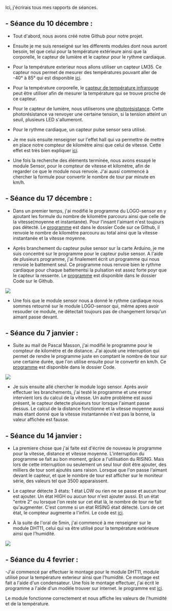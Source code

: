 Ici, j'écrirais tous mes rapports de séances.

<h2>- Séance du 10 décembre :</h2>

- Tout d'abord, nous avons créé notre Github pour notre projet.

- Ensuite je me suis renseigné sur les differents modules dont nous auront besoin, tel que celui pour la température extérieure ainsi que la corporelle, le capteur de lumière et le capteur pour le rythme cardiaque.

- Pour la température exterieur nous allons utiliser un capteur LM35. Ce capteur nous permet de mesurer des températures pouvant aller de -40° à 85° qui est disponible <a href="https://www.conrad.fr/p/texas-instruments-lm-335-z-capteur-de-temperature-40-a-100-c-to-92-sortie-radiale-176656">ici</a>.

- Pour la température corporelle, le <a href="https://www.amazon.fr/MLX90614-Contact-Capteur-Temp%C3%A9rature-Infrarouge/dp/B0752D444T/ref=sr_1_7?ie=UTF8&qid=1544439196&sr=8-7&keywords=capteur%20ir%20arduino%20temperature&fbclid=IwAR0lnj9VVMJnB4Qq8FSv13xZcNp527qpPXtKi6elCzo3Gd2Q6tBUgipcS5Q">capteur de température infrarouge</a> peut être utiliser afin de mesurer la température qui se trouve proche de ce capteur.

- Pour le capteur de lumière, nous utiliserons une <a href="https://www.amazon.fr/Sodial-20x-Photor%C3%A9sistances-50-100-kOhms/dp/B00HUHC9D2/ref=sr_1_4?ie=UTF8&qid=1544439506&sr=8-4&keywords=photor%C3%A9sistance+arduino">photorésistance</a>. Cette photorésistance va renvoyer une certaine tension, si la tension atteint un seuil, plusieurs LED s'allumeront.

- Pour le rythme cardiaque, un capteur pulse sensor sera utilisé.

- Je me suis ensuite renseigner sur l'effet hall qui va permettre de mettre en place notre compteur de kilomètre ainsi que celui de vitesse. Cette effet est très bien expliquer <a href="http://etronics.free.fr/dossiers/analog/analog48/capthall.htm">ici</a>.

- Une fois la recherche des éléments terminée, nous avons essayé le module Sensor, pour le compteur de vitesse et kilomètre, afin de regarder ce que le module nous renvoie.
J'ai aussi commencé à chercher la formule pour convertir le nombre de tour par minute en km/h.

<h2>- Séance du 17 décembre :</h2>

- Dans un premier temps, j'ai modifié le programme du LOGO-sensor en y ajoutant les formule du nombre de kilomètre parcouru ainsi que celle de la vitesse(moyenne et instantanée). Pour l'insant l'aimant n'est toujours pas détecté. Le <a href="https://github.com/PolyTool/PolyTool/blob/master/Codes%20Arduino/LOGO-sensor%20avec%20distance%20et%20vitesse.ino">programme</a> est dans le dossier Code sur ce Github, il renvoie le nombre de kilomètre parcouru au total ainsi que la vitesse instantanée et la vitesse moyenne.

- Après branchement du capteur pulse sensor sur la carte Arduino, je me suis concentré sur le programme pour le capteur pulse sensor. A l'aide de plusieurs programme, j'ai finalement écrit un programme qui nous renvoie le battement seul. Ce programme nous renvoie bien le rythme cardiaque pour chaque battementsi la pulsation est assez forte poyr que le capteur la ressente. Le <a href="https://github.com/PolyTool/PolyTool/blob/master/Codes%20Arduino/Pulse%20sensor.ino">programme</a> est disponible dans le dossier Code sur le Github. 


<img src="https://github.com/PolyTool/PolyTool/blob/master/Ressources/Pulse%20sensor%20-%20Montage.png"/>


- Une fois que le module sensor nous a donné le rythme cardiaque nous sommes retourné sur le module LOGO-sensor qui, même apres avoir resouder ce module, ne détectait toujours pas de changement lorsqu'un aimant passe devant.


<h2>- Séance du 7 janvier :</h2>

- Suite au mail de Pascal Masson, j'ai modifié le programme pour le compteur de kilomètre et de distance. J'ai ajouté une interruption qui permet de rendre le programme juste en comptant le nombre de tour sur une certaine durée, que l'on utilise ensuite pour le convertir en km/h. Ce <a href="https://github.com/PolyTool/PolyTool/blob/master/Codes%20Arduino/LOGO-sensor%20avec%20interrruption.ino">programme</a> est disponible dans le dossier Code.

<img src="https://github.com/PolyTool/PolyTool/blob/master/Ressources/Capteur%20%C3%A0%20effet%20Hall%20-%20Montage.png"/>

- Je suis ensuite allé chercher le module logo sensor. Après avoir effectuer les branchements, j'ai testé le programme et une erreur intervient lors du calcul de la vitesse. Un autre problème est aussi présent, le capteur detecte plusieurs tour lorsque l'aimant passe dessus. Le calcul de la distance fonctionne et la vitesse moyenne aussi mais étant donné que la vitesse instantannée n'est pas la bonne, la valeur affichée est fausse.


<h2>- Séance du 14 janvier :</h2>

- La premiere chose que j'ai faite est d'écrire de nouveau le programme pour la vitesse, distance et vitesse moyenne. L'interruption du programme se fait au bon moment, grâce a l'utilisation du RISING. Mais lors de cette interruption ou seulement un seul tour doit être ajouter, des milliers de tour sont ajoutés sans raison. Lorsque que l'on passe l'aimant devant le capteur, et que le nombre de tour est afficher sur le moniteur série, des valeurs tel que 3500 apparaissent. 

- Le capteur détecte 3 états: 1 état LOW ou rien ne se passe et aucun tour est ajouter. Un état HIGH ou aucun tour n'est ajouter aussi. Et un état "entre 2" ou lorsque l'on reste sur cet état là, le nombre de tour ne fait qu'augmenter. C'est comme si un état RISING était détecté. Lors de cet état, le compteur augmente a l'infini. Le code est <a href="https://github.com/PolyTool/PolyTool/blob/master/Codes%20Arduino/LOGO-sensor%20avec%20interrruption.ino">ici</a>.

- À la suite de l'oral de 5min, j'ai commencé à me renseigner sur le module DHT11, celui qui va être utilisé pour la température extérieure ainsi que l'humidité.

<img src="https://github.com/PolyTool/PolyTool/blob/master/Ressources/DHT11.png"/>


<h2>- Séance du 4 fevrier :</h2>

-J'ai commencé par effectuer le montage pour le module DHT11, module utilisé pour la température exterieur ainsi que l'humidité. Ce montage est fait a l'aide d'un condensateur. Une fois le montage effectuer, j'ai écrit le programme a l'aide d'un modèle trouver sur internet. le programme est <a href ="https://github.com/PolyTool/PolyTool/blob/master/Codes%20Arduino/DHT11.ino">ici</a>.

Le module fonctionne correctement et nous affiche les valeurs de l'humidité et de la température.
